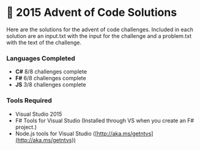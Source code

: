 # :christmas_tree: 2015 Advent of Code Solutions

Here are the solutions for the advent of code challenges.
Included in each solution are an input.txt with the input for the challenge and a problem.txt with the text of the challenge.

### Languages Completed
 * **C#** 8/8 challenges complete
 * **F#** 6/8 challenges complete
 * **JS** 3/8 challenges complete

### Tools Required
 - Visual Studio 2015
 - F# Tools for Visual Studio (Installed through VS when you create an F# project.)
 - Node.js tools for Visual Studio ([http://aka.ms/getntvs](http://aka.ms/getntvs))
 